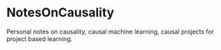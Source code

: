 # NotesOnCausality
Personal notes on causality, causal machine learning, causal projects for project based learning. 
